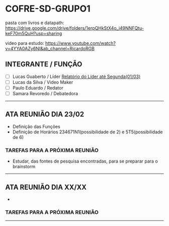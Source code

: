 # COFRE-SD-GRUPO1

pasta com livros e datapath: https://drive.google.com/drive/folders/1erpQHkStX4o_i49NNFQtu-keF70m5QuH?usp=sharing

video para estudo: https://www.youtube.com/watch?v=4YYA0AZy6NI&ab_channel=RicardoRGB


## INTEGRANTE / FUNÇÃO

- [ ] Lucas Guaberto / Líder  [Relatório do Líder até Segunda(01/03)](https://autenticacao.ufrn.br/sso-server/login?service=https%3A%2F%2Fsigaa.ufrn.br%2Fsigaa%2Flogin%2FcasEntregar)
- [ ] Lucas da Silva / Video Maker
- [ ] Paulo Eduardo / Redator
- [ ] Samara Revoredo / Debatedora

---

## ATA REUNIÃO DIA 23/02

* Definição das Funções
* Definição de Horários 234671N1(possibilidade de 2) e 5T5(possibilidade de 6)

### TAREFAS PARA A PRÓXIMA REUNIÃO

* Estudar, das fontes de pesquisa encontradas, para se preparar para o brainstorm

--- 

## ATA REUNIÃO DIA XX/XX

*

### TAREFAS PARA A PRÓXIMA REUNIÃO

---
